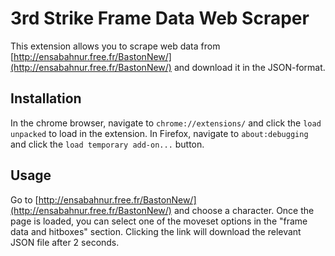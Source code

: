 #
# 3rd Strike Frame Data Web Scraper
This extension allows you to scrape web data from [http://ensabahnur.free.fr/BastonNew/](http://ensabahnur.free.fr/BastonNew/) and download it in the JSON-format.

## Installation
In the chrome browser, navigate to `chrome://extensions/` and click the `load unpacked` to load in the extension.  In Firefox, navigate to `about:debugging` and click the `load temporary add-on...` button.

## Usage
Go to [http://ensabahnur.free.fr/BastonNew/](http://ensabahnur.free.fr/BastonNew/) and choose a character.  Once the page is loaded, you can select one of the moveset options in the "frame data and hitboxes" section.  Clicking the link will download the relevant JSON file after 2 seconds.